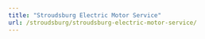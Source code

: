 ```yaml
---
title: "Stroudsburg Electric Motor Service"
url: /stroudsburg/stroudsburg-electric-motor-service/
---
```

